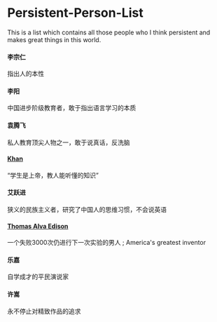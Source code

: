 # Persistent-Person-List
This is a list which contains all those people who I think persistent and makes great things in this world.


#### 李宗仁
指出人的本性


#### 李阳
中国进步阶级教育者，敢于指出语言学习的本质


#### 袁腾飞
私人教育顶尖人物之一，敢于说真话，反洗脑


#### [Khan](https://www.khanacademy.org)
“学生是上帝，教人能听懂的知识”


#### 艾跃进
狭义的民族主义者，研究了中国人的思维习惯，不会说英语


#### [Thomas Alva Edison](https://en.wikipedia.org/wiki/Thomas_Edison)
一个失败3000次仍进行下一次实验的男人 ; America's greatest inventor


#### 乐嘉
自学成才的平民演说家


#### 许嵩
永不停止对精致作品的追求
